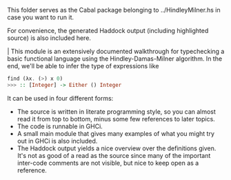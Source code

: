 This folder serves as the Cabal package belonging to ../HindleyMilner.hs in
case you want to run it.

For convenience, the generated Haddock output (including highlighted source)
is also included here.





| This module is an extensively documented walkthrough for typechecking a
basic functional language using the Hindley-Damas-Milner algorithm.
In the end, we'll be able to infer the type of expressions like

```haskell
find (λx. (>) x 0)
>>> :: [Integer] -> Either () Integer
```

It can be used in four different forms:
- The source is written in literate programming style, so you can almost
  read it from top to bottom, minus some few references to later topics.
- The code is runnable in GHCi.
- A small main module that gives many examples of what you might try out in GHCi
  is also included.
- The Haddock output yields a nice overview over the definitions given.
  It's not as good of a read as the source since many of the important
  inter-code comments are not visible, but nice to keep open as a reference.
